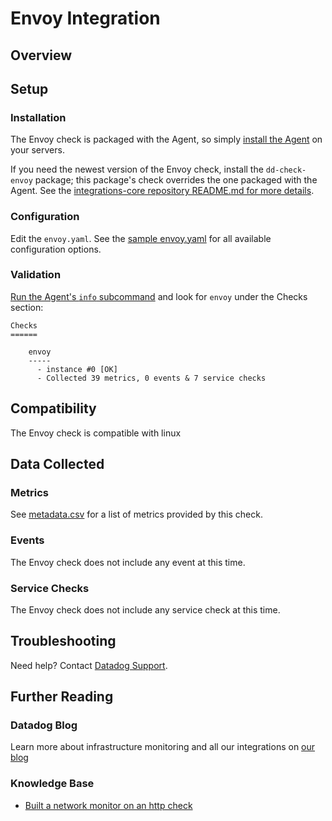 # Envoy Integration

## Overview



## Setup
### Installation

The Envoy check is packaged with the Agent, so simply [install the Agent](https://app.datadoghq.com/account/settings#agent) on your servers.  

If you need the newest version of the Envoy check, install the `dd-check-envoy` package; this package's check overrides the one packaged with the Agent. See the [integrations-core repository README.md for more details](https://github.com/DataDog/integrations-core#installing-the-integrations).

### Configuration

Edit the `envoy.yaml`. See the [sample envoy.yaml](https://github.com/DataDog/integrations-core/blob/master/envoy/conf.yaml.example) for all available configuration options.

### Validation

[Run the Agent's `info` subcommand](https://docs.datadoghq.com/agent/faq/agent-status-and-information/) and look for `envoy` under the Checks section:

    Checks
    ======

        envoy
        -----
          - instance #0 [OK]
          - Collected 39 metrics, 0 events & 7 service checks

## Compatibility

The Envoy check is compatible with linux

## Data Collected
### Metrics
See [metadata.csv](https://github.com/DataDog/integrations-core/blob/master/nfsstat/metadata.csv) for a list of metrics provided by this check.

### Events
The Envoy check does not include any event at this time.

### Service Checks
The Envoy check does not include any service check at this time.

## Troubleshooting
Need help? Contact [Datadog Support](http://docs.datadoghq.com/help/).

## Further Reading
### Datadog Blog
Learn more about infrastructure monitoring and all our integrations on [our blog](https://www.datadoghq.com/blog/)

### Knowledge Base
* [Built a network monitor on an http check](https://docs.datadoghq.com/monitors/monitor_types/network)

